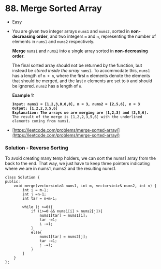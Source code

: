 # 88. Merge Sorted Array

* Easy
*   You are given two integer arrays `nums1` and `nums2`, sorted in **non-decreasing order**, and two integers `m` and `n`, representing the number of elements in `nums1` and `nums2` respectively.

    **Merge** `nums1` and `nums2` into a single array sorted in **non-decreasing order**.

    The final sorted array should not be returned by the function, but instead be _stored inside the array_ `nums1`. To accommodate this, `nums1` has a length of `m + n`, where the first `m` elements denote the elements that should be merged, and the last `n` elements are set to `0` and should be ignored. `nums2` has a length of `n`.

    &#x20;

    **Example 1:**

    <pre><code><strong>Input: nums1 = [1,2,3,0,0,0], m = 3, nums2 = [2,5,6], n = 3
    </strong><strong>Output: [1,2,2,3,5,6]
    </strong><strong>Explanation: The arrays we are merging are [1,2,3] and [2,5,6].
    </strong>The result of the merge is [1,2,2,3,5,6] with the underlined elements coming from nums1.
    </code></pre>


* [https://leetcode.com/problems/merge-sorted-array/](https://leetcode.com/problems/merge-sorted-array/)

### Solution - Reverse Sorting

To avoid creating many temp holders, we can sort the nums1 array from the back to the end. That way, we just have to keep three pointers indicating where we are in nums1, nums2 and the resulting nums1.&#x20;

```
class Solution {
public:
    void merge(vector<int>& nums1, int m, vector<int>& nums2, int n) {
        int i = m-1;
        int j =n-1;
        int tar = n+m-1;
        
        while (j >=0){
            if (i>=0 && nums1[i] > nums2[j]){
                nums1[tar] = nums1[i];
                tar -=1;
                i -=1;
            }
            else{
                nums1[tar] = nums2[j];
                tar -=1;
                j -=1;
            }
        }
    }
};
```
